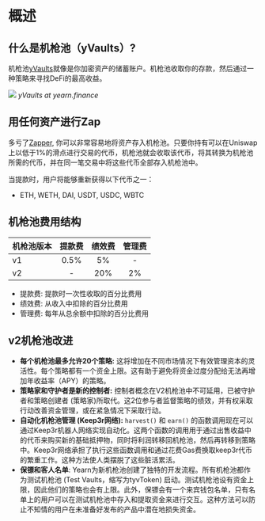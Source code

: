 # 概述

## 什么是机枪池（yVaults）?

机枪池[yVaults](https://yearn.finance/vaults)就像是你加密资产的储蓄账户。机枪池收取你的存款，然后通过一种策略来寻找DeFi的最高收益。

![](https://i.imgur.com/yXnJqsn.png)
*yVaults at yearn.finance*

## 用任何资产进行Zap

多亏了[Zapper](https://zapper.fi/), 你可以非常容易地将资产存入机枪池。只要你持有可以在Uniswap上以低于1%的滑点进行交易的代币，机枪池就会收取该代币，将其转换为机枪池所需的代币，并在同一笔交易中将这些代币全部存入机枪池中。

当提款时，用户将能够重新获得以下代币之一：
- ETH, WETH, DAI, USDT, USDC, WBTC

## 机枪池费用结构

|机枪池版本|提款费|绩效费|管理费|
|--------------|:-----------:|:-------------:|:------------:|
|v1|0.5%|5%|-|
|v2|-|20%|2%|

- 提款费: 提款时一次性收取的百分比费用
- 绩效费: 从收入中扣除的百分比费用
- 管理费: 每年从总余额中扣除的百分比费用

## v2机枪池改进

- **每个机枪池最多允许20个策略:** 这将增加在不同市场情况下有效管理资本的灵活性。每个策略都有一个资金上限。这有助于避免将资金过度分配给无法再增加年收益率（APY）的策略。
- **策略家和守护者是新的控制者:** 控制者概念在V2机枪池中不可延用，已被守护者和策略创建者 \(策略家\)所取代。这2位参与者监督策略的绩效，并有权采取行动改善资金管理，或在紧急情况下采取行动。
- **自动化机枪池管理 \(Keep3r网络\):** `harvest()` 和 `earn()` 的函数调用现在可以通过Keep3r机器人网络实现自动化。这两个函数的调用用于通过出售收益中的代币来购买新的基础抵押物，同时将利润转移回机枪池，然后再转移到策略中。Keep3r网络承担了执行这些函数调用和通过花费Gas费换取keep3r代币的繁重工作。这种方法使人类摆脱了这些脏活累活。
- **保镖和客人名单**: Yearn为新机枪池创建了独特的开发流程。所有机枪池都作为测试机枪池 \(Test Vaults，缩写为tyvToken\) 启动。测试机枪池设有资金上限，因此他们的策略也会有上限。此外，保镖会有一个来宾钱包名单，只有名单上的用户可以在测试机枪池中存入和提取资金来进行交互。这种方法可以防止不知情的用户在未准备好发布的产品中潜在地损失资金。

